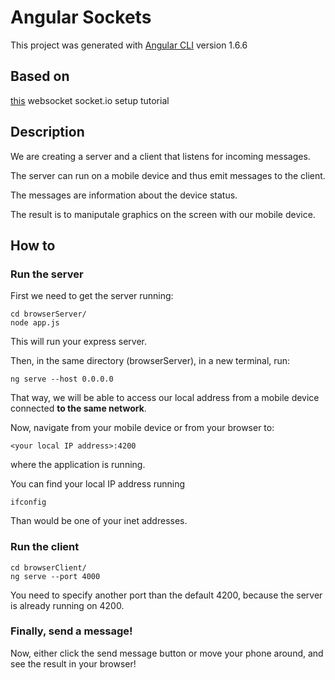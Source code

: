 # Angular Sockets

This project was generated with [Angular CLI](https://github.com/angular/angular-cli) version 1.6.6

## Based on

[this](https://tutorialedge.net/typescript/angular/angular-socket-io-tutorial/) websocket socket.io setup tutorial

## Description

We are creating a server and a client that listens for incoming messages.

The server can run on a mobile device and thus emit messages to the client.

The messages are information about the device status.

The result is to maniputale graphics on the screen with our mobile device.

## How to

### Run the server

First we need to get the server running:

```
cd browserServer/
node app.js
```

This will run your express server.

Then, in the same directory (browserServer), in a new terminal, run:

```
ng serve --host 0.0.0.0
```

That way, we will be able to access our local address from a mobile device connected **to the same network**.

Now, navigate from your mobile device or from your browser to:

`<your local IP address>:4200`

where the application is running.

You can find your local IP address running

```
ifconfig
```

Than would be one of your inet addresses.


### Run the client

```
cd browserClient/
ng serve --port 4000
```

You need to specify another port than the default 4200, because the server is already running on 4200.

### Finally, send a message!

Now, either click the send message button or move your phone around, and see the result in your browser!
